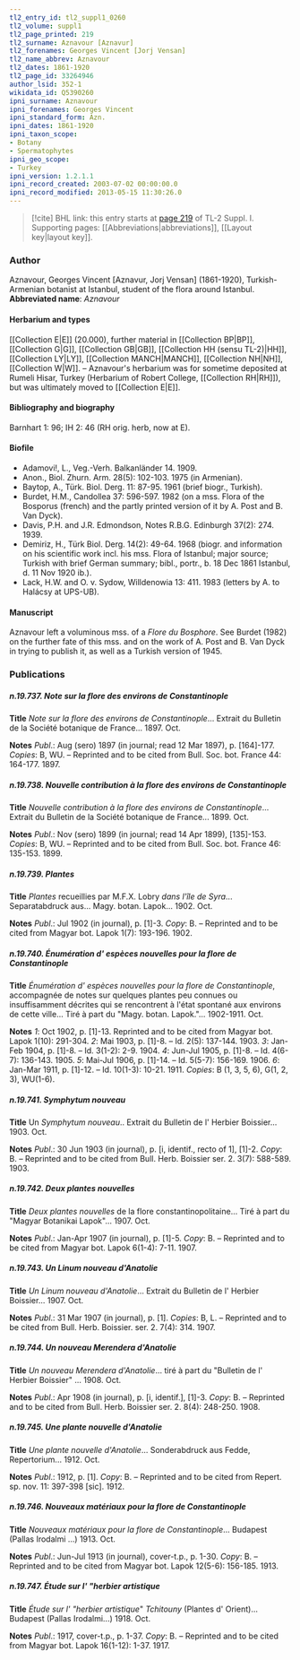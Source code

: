 ```yaml
---
tl2_entry_id: tl2_suppl1_0260
tl2_volume: suppl1
tl2_page_printed: 219
tl2_surname: Aznavour [Aznavur]
tl2_forenames: Georges Vincent [Jorj Vensan]
tl2_name_abbrev: Aznavour
tl2_dates: 1861-1920
tl2_page_id: 33264946
author_lsid: 352-1
wikidata_id: Q5390260
ipni_surname: Aznavour
ipni_forenames: Georges Vincent
ipni_standard_form: Azn.
ipni_dates: 1861-1920
ipni_taxon_scope: 
- Botany
- Spermatophytes
ipni_geo_scope: 
- Turkey
ipni_version: 1.2.1.1
ipni_record_created: 2003-07-02 00:00:00.0
ipni_record_modified: 2013-05-15 11:30:26.0
---
```



> [!cite] BHL link: this entry starts at [page 219](https://www.biodiversitylibrary.org/page/33264946) of TL-2 Suppl. I.
> Supporting pages: [[Abbreviations|abbreviations]], [[Layout key|layout key]].

### Author

Aznavour, Georges Vincent \[Aznavur, Jorj Vensan\] (1861-1920), Turkish-Armenian botanist at Istanbul, student of the flora around Istanbul. 
**Abbreviated name**: *Aznavour*

#### Herbarium and types

[[Collection E|E]] (20.000), further material in [[Collection BP|BP]], [[Collection G|G]], [[Collection GB|GB]], [[Collection HH (sensu TL-2)|HH]], [[Collection LY|LY]], [[Collection MANCH|MANCH]], [[Collection NH|NH]], [[Collection W|W]]. – Aznavour's herbarium was for sometime deposited at Rumeli Hisar, Turkey (Herbarium of Robert College, [[Collection RH|RH]]), but was ultimately moved to [[Collection E|E]].

#### Bibliography and biography

Barnhart 1: 96; IH 2: 46 (RH orig. herb, now at E).

#### Biofile

- Adamovi!, L., Veg.-Verh. Balkanländer 14. 1909.
- Anon., Biol. Zhurn. Arm. 28(5): 102-103. 1975 (in Armenian).
- Baytop, A., Türk. Biol. Derg. 11: 87-95. 1961 (brief biogr., Turkish).
- Burdet, H.M., Candollea 37: 596-597. 1982 (on a mss. Flora of the Bosporus (french) and the partly printed version of it by A. Post and B. Van Dyck).
- Davis, P.H. and J.R. Edmondson, Notes R.B.G. Edinburgh 37(2): 274. 1939.
- Demiriz, H., Türk Biol. Derg. 14(2): 49-64. 1968 (biogr. and information on his scientific work incl. his mss. Flora of Istanbul; major source; Turkish with brief German summary; bibl., portr., b. 18 Dec 1861 Istanbul, d. 11 Nov 1920 ib.).
- Lack, H.W. and O. v. Sydow, Willdenowia 13: 411. 1983 (letters by A. to Halácsy at UPS-UB).

#### Manuscript

Aznavour left a voluminous mss. of a *Flore du Bosphore*. See Burdet (1982) on the further fate of this mss. and on the work of A. Post and B. Van Dyck in trying to publish it, as well as a Turkish version of 1945.

### Publications

##### n.19.737. Note sur la flore des environs de Constantinople

**Title**
*Note sur la flore des environs de Constantinople*... Extrait du Bulletin de la Société botanique de France... 1897. Oct.

**Notes**
*Publ*.: Aug (sero) 1897 (in journal; read 12 Mar 1897), p. \[164\]-177. *Copies*: B, WU. – Reprinted and to be cited from Bull. Soc. bot. France 44: 164-177. 1897.

##### n.19.738. Nouvelle contribution à la flore des environs de Constantinople

**Title**
*Nouvelle contribution à la flore des environs de Constantinople*... Extrait du Bulletin de la Société botanique de France... 1899. Oct.

**Notes**
*Publ*.: Nov (sero) 1899 (in journal; read 14 Apr 1899), \[135\]-153. *Copies*: B, WU. – Reprinted and to be cited from Bull. Soc. bot. France 46: 135-153. 1899.

##### n.19.739. Plantes

**Title**
*Plantes* recueillies par M.F.X. Lobry *dans l'île de Syra*... Separatabdruck aus... Magy. botan. Lapok... 1902. Oct.

**Notes**
*Publ*.: Jul 1902 (in journal), p. \[1\]-3. *Copy*: B. – Reprinted and to be cited from Magyar bot. Lapok 1(7): 193-196. 1902.

##### n.19.740. Énumération d' espèces nouvelles pour la flore de Constantinople

**Title**
*Énumération d' espèces nouvelles pour la flore de Constantinople*, accompagnée de notes sur quelques plantes peu connues ou insuffisamment décrites qui se rencontrent à l'état spontané aux environs de cette ville... Tiré à part du "Magy. botan. Lapok."... 1902-1911. Oct.

**Notes**
*1*: Oct 1902, p. \[1\]-13. Reprinted and to be cited from Magyar bot. Lapok 1(10): 291-304.
*2*: Mai 1903, p. \[1\]-8. – Id. 2(5): 137-144. 1903.
*3*: Jan-Feb 1904, p. \[1\]-8. – Id. 3(1-2): 2-9. 1904.
*4*: Jun-Jul 1905, p. \[1\]-8. – Id. 4(6-7): 136-143. 1905.
*5*: Mai-Jul 1906, p. \[1\]-14. – Id. 5(5-7): 156-169. 1906.
*6*: Jan-Mar 1911, p. \[1\]-12. – Id. 10(1-3): 10-21. 1911.
*Copies*: B (1, 3, 5, 6), G(1, 2, 3), WU(1-6).

##### n.19.741. Symphytum nouveau

**Title**
Un *Symphytum nouveau*.. Extrait du Bulletin de l' Herbier Boissier... 1903. Oct.

**Notes**
*Publ*.: 30 Jun 1903 (in journal), p. \[i, identif., recto of 1\], \[1\]-2. *Copy*: B. – Reprinted and to be cited from Bull. Herb. Boissier ser. 2. 3(7): 588-589. 1903.

##### n.19.742. Deux plantes nouvelles

**Title**
*Deux plantes nouvelles* de la flore constantinopolitaine... Tiré à part du "Magyar Botanikai Lapok"... 1907. Oct.

**Notes**
*Publ*.: Jan-Apr 1907 (in journal), p. \[1\]-5. *Copy*: B. – Reprinted and to be cited from Magyar bot. Lapok 6(1-4): 7-11. 1907.

##### n.19.743. Un Linum nouveau d'Anatolie

**Title**
*Un Linum nouveau d'Anatolie*... Extrait du Bulletin de l' Herbier Boissier... 1907. Oct.

**Notes**
*Publ*.: 31 Mar 1907 (in journal), p. \[1\]. *Copies*: B, L. – Reprinted and to be cited from Bull. Herb. Boissier. ser. 2. 7(4): 314. 1907.

##### n.19.744. Un nouveau Merendera d'Anatolie

**Title**
*Un nouveau Merendera d'Anatolie*... tiré à part du "Bulletin de l' Herbier Boissier" ... 1908. Oct.

**Notes**
*Publ*.: Apr 1908 (in journal), p. \[i, identif.\], \[1\]-3. *Copy*: B. – Reprinted and to be cited from Bull. Herb. Boissier ser. 2. 8(4): 248-250. 1908.

##### n.19.745. Une plante nouvelle d'Anatolie

**Title**
*Une plante nouvelle d'Anatolie*... Sonderabdruck aus Fedde, Repertorium... 1912. Oct.

**Notes**
*Publ*.: 1912, p. \[1\]. *Copy*: B. – Reprinted and to be cited from Repert. sp. nov. 11: 397-398 \[sic\]. 1912.

##### n.19.746. Nouveaux matériaux pour la flore de Constantinople

**Title**
*Nouveaux matériaux pour la flore de Constantinople*... Budapest (Pallas Irodalmi ...) 1913. Oct.

**Notes**
*Publ*.: Jun-Jul 1913 (in journal), cover-t.p., p. 1-30. *Copy*: B. – Reprinted and to be cited from Magyar bot. Lapok 12(5-6): 156-185. 1913.

##### n.19.747. Étude sur l' "herbier artistique

**Title**
*Étude sur l' "herbier artistique*" *Tchitouny* (Plantes d' Orient)... Budapest (Pallas Irodalmi...) 1918. Oct.

**Notes**
*Publ*.: 1917, cover-t.p., p. 1-37. *Copy*: B. – Reprinted and to be cited from Magyar bot. Lapok 16(1-12): 1-37. 1917.

